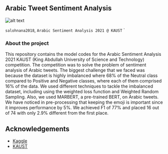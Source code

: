 
<!-- ABOUT THE PROJECT -->
##  Arabic Tweet Sentiment Analysis

![alt text]()



`salohnana2018`, `Arabic Sentiment Analysis 2021 @ KAUST`
`
### About the project 

This repository contains the model codes for the Arabic Sentiment Analysis  2021 KAUST (King Abdullah University of Science and Technology) competition. The competition was to solve the problem of sentiment analysis of Arabic tweets. The biggest challenge that we faced was because the dataset is highly imbalanced where 68% of the Neutral class compared to Positive and Negative classes, where each of them comprised 16% of the data. We used different techniques to tackle the imbalanced dataset, including using the weighted loss function and Weighted Random Sampling. Also, we used MARBERT, a pre-trained BERT, on Arabic tweets. We have noticed in pre-processing that keeping the emoji is important since it improves performance by 5%. We achieved F1 of 77% and placed 16 out of 74 with only 2.9% different from the first place.


<!-- ACKNOWLEDGEMENTS -->
## Acknowledgements

* [Kaggle](https://www.kaggle.com/competitions/arabic-sentiment-analysis-2021-kaust)
* [KAUST](https://www.kaust.edu.sa/en)


